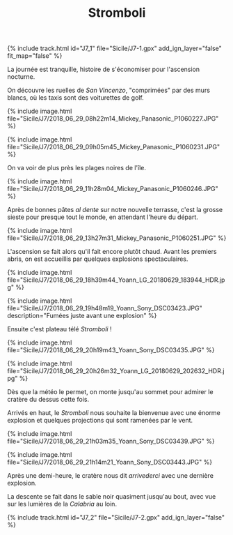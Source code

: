 ﻿---
title: "Stromboli"
permalink: /Sicile/J7/
sidebar:
  nav: "sicile"
enable_tracks: true
---

{% include track.html id="J7_1" file="Sicile/J7-1.gpx" add_ign_layer="false" fit_map="false" %}

La journée est tranquille, histoire de s'économiser pour l'ascension nocturne.

On découvre les ruelles de *San Vincenzo*, "comprimées" par des murs blancs, où les taxis sont des voiturettes de golf.

{% include image.html file="Sicile/J7/2018_06_29_08h22m14_Mickey_Panasonic_P1060227.JPG" %}

{% include image.html file="Sicile/J7/2018_06_29_09h05m45_Mickey_Panasonic_P1060231.JPG" %}

On va voir de plus près les plages noires de l'île.

{% include image.html file="Sicile/J7/2018_06_29_11h28m04_Mickey_Panasonic_P1060246.JPG" %}

Après de bonnes pâtes *al dente* sur notre nouvelle terrasse, c'est la grosse sieste pour presque tout le monde, en attendant l'heure du départ.

{% include image.html file="Sicile/J7/2018_06_29_13h27m31_Mickey_Panasonic_P1060251.JPG" %}

L'ascension se fait alors qu'il fait encore plutôt chaud. Avant les premiers abris, on est accueillis par quelques explosions spectaculaires.

{% include image.html file="Sicile/J7/2018_06_29_18h39m44_Yoann_LG_20180629_183944_HDR.jpg" %}

{% include image.html file="Sicile/J7/2018_06_29_19h48m19_Yoann_Sony_DSC03423.JPG" description="Fumées juste avant une explosion" %}

Ensuite c'est plateau télé *Stromboli* !

{% include image.html file="Sicile/J7/2018_06_29_20h19m43_Yoann_Sony_DSC03435.JPG" %}

{% include image.html file="Sicile/J7/2018_06_29_20h26m32_Yoann_LG_20180629_202632_HDR.jpg" %}

Dès que la météo le permet, on monte jusqu'au sommet pour admirer le cratère du dessus cette fois.

Arrivés en haut, le *Stromboli* nous souhaite la bienvenue avec une énorme explosion et quelques projections qui sont ramenées par le vent.

{% include image.html file="Sicile/J7/2018_06_29_21h03m35_Yoann_Sony_DSC03439.JPG" %}

{% include image.html file="Sicile/J7/2018_06_29_21h14m21_Yoann_Sony_DSC03443.JPG" %}

Après une demi-heure, le cratère nous dit *arrivederci* avec une dernière explosion.

La descente se fait dans le sable noir quasiment jusqu'au bout, avec vue sur les lumières de la *Calabria* au loin.

{% include track.html id="J7_2" file="Sicile/J7-2.gpx" add_ign_layer="false" %}
